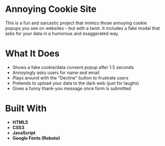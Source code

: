# Annoying Cookie Site

This is a fun and sarcastic project that mimics those annoying cookie popups you see on websites – but with a twist. It includes a fake modal that asks for your data in a humorous and exaggerated way.

# What It Does

- Shows a fake cookie/data consent popup after 1.5 seconds
- Annoyingly asks users for name and email
- Plays around with the "Decline" button to frustrate users
- Pretends to upload your data to the dark web (just for laughs)
- Gives a funny thank-you message once form is submitted

# Built With

- **HTML5**
- **CSS3**
- **JavaScript**
- **Google Fonts (Roboto)**
